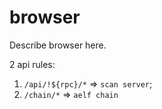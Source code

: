 # browser

Describe browser here.

2 api rules:

1. `/api/!${rpc}/*` => `scan server`;
2. `/chain/*` => `aelf chain`
